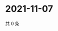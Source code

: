 # 2021-11-07

共 0 条

<!-- BEGIN WEIBO -->
<!-- 最后更新时间 Sun Nov 07 2021 07:00:58 GMT+0800 (China Standard Time) -->

<!-- END WEIBO -->
